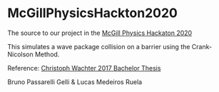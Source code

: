 # McGillPhysicsHackton2020

The source to our project in the [McGill Physics Hackaton 2020](http://www.physics.mcgill.ca/hackathon/)

This simulates a wave package collision on a barrier using the Crank-Nicolson Method.

Reference: [Christoph Wachter 2017 Bachelor Thesis](https://physik.uni-graz.at/~pep/Theses/BachelorThesis_Wachter_2017.pdf)

Bruno Passarelli Gelli & Lucas Medeiros Ruela

